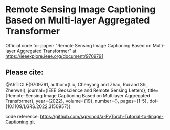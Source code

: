 # Remote Sensing Image Captioning Based on Multi-layer Aggregated Transformer
Official code for paper:
"Remote Sensing Image Captioning Based on Multi-layer Aggregated Transformer" at https://ieeexplore.ieee.org/document/9709791

## Please cite: 
@ARTICLE{9709791,
  author={Liu, Chenyang and Zhao, Rui and Shi, Zhenwei},
  journal={IEEE Geoscience and Remote Sensing Letters}, 
  title={Remote-Sensing Image Captioning Based on Multilayer Aggregated Transformer}, 
  year={2022},
  volume={19},
  number={},
  pages={1-5},
  doi={10.1109/LGRS.2022.3150957}}

code reference:
https://github.com/sgrvinod/a-PyTorch-Tutorial-to-Image-Captioning.git



